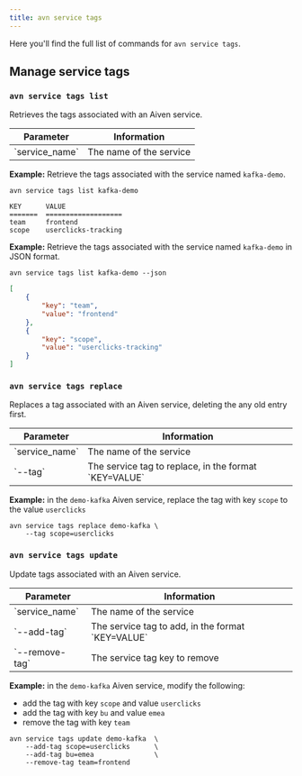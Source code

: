 ```yaml
---
title: avn service tags
---
```


Here you\'ll find the full list of commands for `avn service tags`.

## Manage service tags

### `avn service tags list`

Retrieves the tags associated with an Aiven service.

<table>
  <thead>
    <tr><th>Parameter</th><th>Information</th></tr>
  </thead>
  <tbody>
    <tr>
      <td>`service_name`</td>
      <td>The name of the service</td>
    </tr>
  </tbody>
</table>


**Example:** Retrieve the tags associated with the service named
`kafka-demo`.

``` 
avn service tags list kafka-demo
```

``` text
KEY      VALUE
=======  ===================
team     frontend
scope    userclicks-tracking
```

**Example:** Retrieve the tags associated with the service named
`kafka-demo` in JSON format.

``` 
avn service tags list kafka-demo --json
```

``` json
[
    {
        "key": "team",
        "value": "frontend"
    },
    {
        "key": "scope",
        "value": "userclicks-tracking"
    }
]
```

### `avn service tags replace`

Replaces a tag associated with an Aiven service, deleting the any old
entry first.

<table>
  <thead>
    <tr><th>Parameter</th><th>Information</th></tr>
  </thead>
  <tbody>
    <tr>
      <td>`service_name`</td>
      <td>The name of the service</td>
    </tr>
    <tr>
      <td>`--tag`</td>
      <td>The service tag to replace, in the format `KEY=VALUE`</td>
    </tr>
  </tbody>
</table>


**Example:** in the `demo-kafka` Aiven service, replace the tag with key
`scope` to the value `userclicks`

``` 
avn service tags replace demo-kafka \
    --tag scope=userclicks 
```

### `avn service tags update`

Update tags associated with an Aiven service.

<table>
  <thead>
    <tr><th>Parameter</th><th>Information</th></tr>
  </thead>
  <tbody>
    <tr>
      <td>`service_name`</td>
      <td>The name of the service</td>
    </tr>
    <tr>
      <td>`--add-tag`</td>
      <td>The service tag to add, in the format `KEY=VALUE`</td>
    </tr>
    <tr>
      <td>`--remove-tag`</td>
      <td>The service tag key to remove</td>
    </tr>
  </tbody>
</table>


**Example:** in the `demo-kafka` Aiven service, modify the following:

-   add the tag with key `scope` and value `userclicks`
-   add the tag with key `bu` and value `emea`
-   remove the tag with key `team`

``` 
avn service tags update demo-kafka  \
    --add-tag scope=userclicks      \
    --add-tag bu=emea               \
    --remove-tag team=frontend
```
